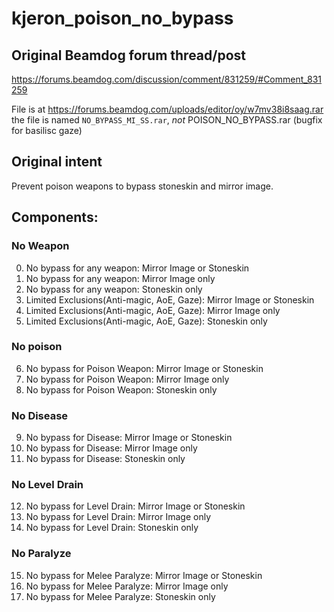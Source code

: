 # kjeron_poison_no_bypass

## Original Beamdog forum thread/post
https://forums.beamdog.com/discussion/comment/831259/#Comment_831259

File is at https://forums.beamdog.com/uploads/editor/oy/w7mv38i8saag.rar the file is named `NO_BYPASS_MI_SS.rar`, _not_ POISON_NO_BYPASS.rar (bugfix for basilisc gaze)

## Original intent
Prevent poison weapons to bypass stoneskin and mirror image.

## Components:

### No Weapon
0. No bypass for any weapon: Mirror Image or Stoneskin
1. No bypass for any weapon: Mirror Image only
2. No bypass for any weapon: Stoneskin only
3. Limited Exclusions(Anti-magic, AoE, Gaze): Mirror Image or Stoneskin
4. Limited Exclusions(Anti-magic, AoE, Gaze): Mirror Image only
5. Limited Exclusions(Anti-magic, AoE, Gaze): Stoneskin only

### No poison
6. No bypass for Poison Weapon: Mirror Image or Stoneskin
7. No bypass for Poison Weapon: Mirror Image only
8. No bypass for Poison Weapon: Stoneskin only

### No Disease
9. No bypass for Disease: Mirror Image or Stoneskin
10. No bypass for Disease: Mirror Image only
11. No bypass for Disease: Stoneskin only

### No Level Drain
12. No bypass for Level Drain: Mirror Image or Stoneskin
13. No bypass for Level Drain: Mirror Image only
14. No bypass for Level Drain: Stoneskin only

### No Paralyze
15. No bypass for Melee Paralyze: Mirror Image or Stoneskin
16. No bypass for Melee Paralyze: Mirror Image only
17. No bypass for Melee Paralyze: Stoneskin only

